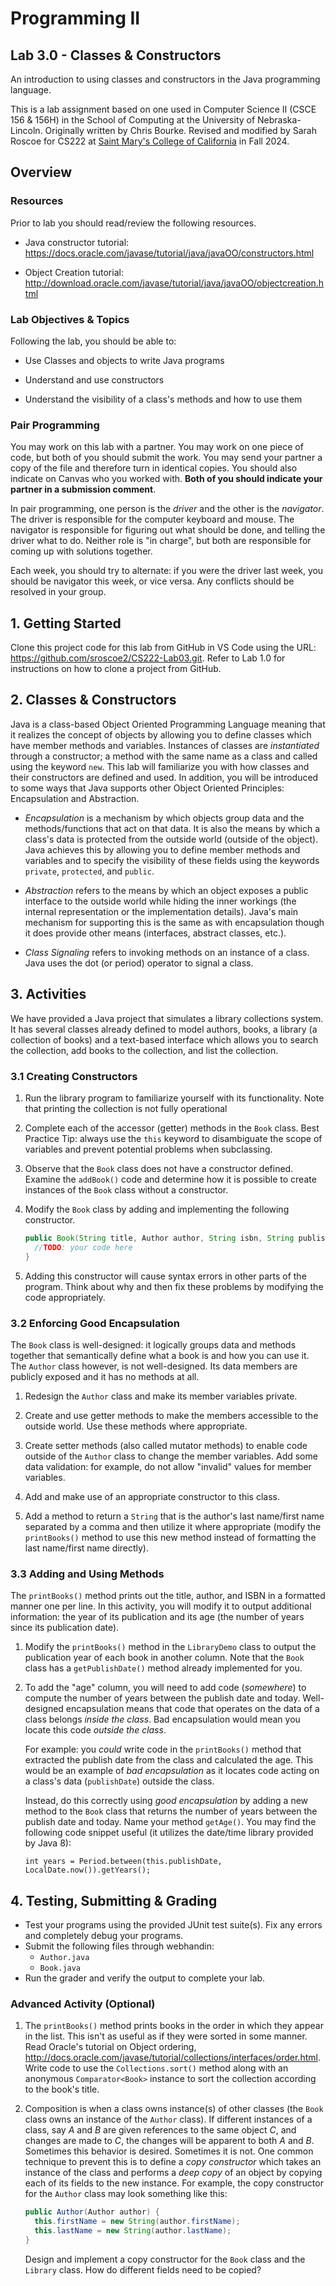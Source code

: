 # Programming II

## Lab 3.0 - Classes & Constructors

An introduction to using classes and constructors in the Java programming language.

This is a lab assignment based on one used in Computer Science II (CSCE 156 & 156H) in the School of Computing
at the University of Nebraska-Lincoln. 
Originally written by Chris Bourke. Revised and modified by Sarah Roscoe for CS222 at [Saint Mary's College of California](https://www.stmarys-ca.edu/) in Fall 2024. 

## Overview

### Resources

Prior to lab you should read/review the following resources.

-   Java constructor tutorial:  
    https://docs.oracle.com/javase/tutorial/java/javaOO/constructors.html

-   Object Creation tutorial:  
    http://download.oracle.com/javase/tutorial/java/javaOO/objectcreation.html


### Lab Objectives & Topics

Following the lab, you should be able to:

-   Use Classes and objects to write Java programs

-   Understand and use constructors

-   Understand the visibility of a class's methods and how to use them


### Pair Programming

You may work on this lab with a partner. You may work on one piece of code, but both of you should submit the work. You may send your partner a copy of the file and therefore turn in identical copies. You should also indicate on Canvas who you worked with. **Both of you should indicate your partner in a submission comment**. 

In pair programming, one person is the *driver* and the other is the *navigator*. The driver is responsible for the computer keyboard and mouse. The navigator is responsible for figuring out what should be done, and telling the driver what to do. Neither role is "in charge", but both are responsible for coming up with solutions together. 

Each week, you should try to alternate: if you were the driver last week, you should be navigator this week, or vice versa. Any conflicts should be resolved in your group. 


## 1. Getting Started

Clone this project code for this lab from GitHub in VS Code using the
URL: https://github.com/sroscoe2/CS222-Lab03.git. Refer to Lab 1.0 for
instructions on how to clone a project from GitHub.

## 2. Classes & Constructors 

Java is a class-based Object Oriented Programming Language meaning that
it realizes the concept of objects by allowing you to define classes
which have member methods and variables. Instances of classes are
*instantiated* through a constructor; a method with the same name as a
class and called using the keyword `new`. This lab will familiarize you with
how classes and their constructors are defined and used. In addition,
you will be introduced to some ways that Java supports other Object
Oriented Principles: Encapsulation and Abstraction.

-   *Encapsulation* is a mechanism by which objects group data and the
    methods/functions that act on that data. It is also the means by
    which a class's data is protected from the outside world (outside of
    the object). Java achieves this by allowing you to define member
    methods and variables and to specify the visibility of these fields
    using the keywords `private`, `protected`, and `public`.

-   *Abstraction* refers to the means by which an object exposes a
    public interface to the outside world while hiding the inner
    workings (the internal representation or the implementation
    details). Java's main mechanism for supporting this is the same as
    with encapsulation though it does provide other means (interfaces,
    abstract classes, etc.).

-   *Class Signaling* refers to invoking methods on an instance of a
    class. Java uses the dot (or period) operator to signal a class.

## 3. Activities 

We have provided a Java project that simulates a library collections
system. It has several classes already defined to model authors, books,
a library (a collection of books) and a text-based interface which
allows you to search the collection, add books to the collection, and
list the collection.

### 3.1 Creating Constructors

1.  Run the library program to familiarize yourself with its
    functionality. Note that printing the collection is not fully
    operational

2.  Complete each of the accessor (getter) methods in the `Book` class. Best
    Practice Tip: always use the `this` keyword to disambiguate the scope of
    variables and prevent potential problems when subclassing.

3.  Observe that the `Book` class does not have a constructor defined. Examine
    the `addBook()` code and determine how it is possible to create instances 
    of the `Book` class without a constructor.

4.  Modify the `Book` class by adding and implementing the following
    constructor.  

    ```java
    public Book(String title, Author author, String isbn, String publishDate) {
      //TODO: your code here
    }
    ```

5.  Adding this constructor will cause syntax errors in other parts of
    the program. Think about why and then fix these problems by
    modifying the code appropriately.

### 3.2 Enforcing Good Encapsulation

The `Book` class is well-designed: it logically groups data and methods
together that semantically define what a book is and how you can use it.
The `Author` class however, is not well-designed.  Its data members are publicly
exposed and it has no methods at all.

1.  Redesign the `Author` class and make its member variables private.

2.  Create and use getter methods to make the members accessible to the
    outside world. Use these methods where appropriate.

3.  Create setter methods (also called mutator methods) to enable code
    outside of the `Author` class to change the member variables. Add some data
    validation: for example, do not allow "invalid" values for member
    variables.

4.  Add and make use of an appropriate constructor to this class.

5.  Add a method to return a `String` that is the author's last name/first name
    separated by a comma and then utilize it where appropriate (modify
    the `printBooks()` method to use this new method instead of formatting the last
    name/first name directly).

### 3.3 Adding and Using Methods 

The `printBooks()` method prints out the title, author, and ISBN in a formatted manner
one per line. In this activity, you will modify it to output additional
information: the year of its publication and its age (the number of
years since its publication date).

1.  Modify the `printBooks()` method in the `LibraryDemo` class to output 
    the publication year of each book in another column. Note that the `Book`
    class has a `getPublishDate()` method already implemented for you.

2.  To add the "age" column, you will need to add code (*somewhere*) to compute
    the number of years between the publish date and today.  Well-designed
    encapsulation means that code that operates on the data of a class belongs
    *inside the class*.  Bad encapsulation would mean you locate this code
    *outside the class*.  
    
    For example: you *could* write code in the `printBooks()` method that 
    extracted the publish date from the class and calculated the age.  This
    would be an example of *bad encapsulation* as it locates code acting on 
    a class's data (`publishDate`) outside the class.  
    
    Instead, do this correctly using *good encapsulation* by adding a new
    method to the `Book` class that returns the number of years between the 
    publish date and today. Name your method `getAge()`.  You may find the following code 
    snippet useful (it utilizes the date/time library provided by Java 8):  
    
    `int years = Period.between(this.publishDate, LocalDate.now()).getYears();`

## 4. Testing, Submitting & Grading

* Test your programs using the provided JUnit test suite(s).  Fix any
errors and completely debug your programs.
* Submit the following files through webhandin:
  * `Author.java`
  * `Book.java`
* Run the grader and verify the output to complete your lab.

### Advanced Activity (Optional) 

1.  The `printBooks()` method prints books in the order in which they appear in the
    list. This isn't as useful as if they were sorted in some manner.
    Read Oracle's tutorial on Object ordering,
    <http://docs.oracle.com/javase/tutorial/collections/interfaces/order.html>.
    Write code to use the `Collections.sort()` method along with an anonymous 
    `Comparator<Book>` instance to sort the collection according to the book's title.

2.  Composition is when a class owns instance(s) of other classes (the
    `Book` class owns an instance of the `Author` class). If different 
    instances of a class, say *A* and *B* are given references to the 
    same object $C$, and changes are made to $C$, the changes will be 
    apparent to both *A* and *B*. Sometimes this behavior is desired. 
    Sometimes it is not.  One common technique to prevent this is to define 
    a *copy constructor* which takes an instance of the class and performs a
    *deep copy* of an object by copying each of its fields to the new
    instance. For example, the copy constructor for the `Author` class may look
    something like this:  

    ```java
    public Author(Author author) {
      this.firstName = new String(author.firstName);
      this.lastName = new String(author.lastName);
    }
    ```

    Design and implement a copy constructor for the `Book` class and the 
    `Library` class. How do different fields need to be copied?
